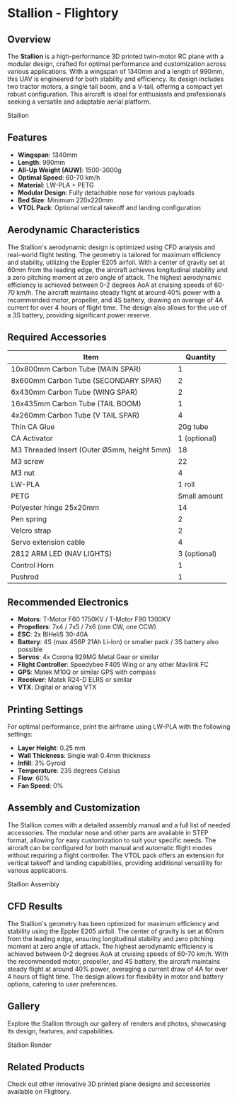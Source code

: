 # Stallion - Flightory

## Overview

The **Stallion** is a high-performance 3D printed twin-motor RC plane with a modular design, crafted for optimal performance and customization across various applications. With a wingspan of 1340mm and a length of 990mm, this UAV is engineered for both stability and efficiency. Its design includes two tractor motors, a single tail boom, and a V-tail, offering a compact yet robust configuration. This aircraft is ideal for enthusiasts and professionals seeking a versatile and adaptable aerial platform.

Stallion

## Features

- **Wingspan**: 1340mm
- **Length**: 990mm
- **All-Up Weight (AUW)**: 1500-3000g
- **Optimal Speed**: 60-70 km/h
- **Material**: LW-PLA + PETG
- **Modular Design**: Fully detachable nose for various payloads
- **Bed Size**: Minimum 220x220mm
- **VTOL Pack**: Optional vertical takeoff and landing configuration

## Aerodynamic Characteristics

The Stallion's aerodynamic design is optimized using CFD analysis and real-world flight testing. The geometry is tailored for maximum efficiency and stability, utilizing the Eppler E205 airfoil. With a center of gravity set at 60mm from the leading edge, the aircraft achieves longitudinal stability and a zero pitching moment at zero angle of attack. The highest aerodynamic efficiency is achieved between 0-2 degrees AoA at cruising speeds of 60-70 km/h. The aircraft maintains steady flight at around 40% power with a recommended motor, propeller, and 4S battery, drawing an average of 4A current for over 4 hours of flight time. The design also allows for the use of a 3S battery, providing significant power reserve.

## Required Accessories

| Item                                        | Quantity     |
| ------------------------------------------- | ------------ |
| 10x800mm Carbon Tube (MAIN SPAR)            | 1            |
| 8x600mm Carbon Tube (SECONDARY SPAR)        | 2            |
| 6x430mm Carbon Tube (WING SPAR)             | 2            |
| 16x435mm Carbon Tube (TAIL BOOM)            | 1            |
| 4x260mm Carbon Tube (V TAIL SPAR)           | 4            |
| Thin CA Glue                                | 20g tube     |
| CA Activator                                | 1 (optional) |
| M3 Threaded Insert (Outer Ø5mm, height 5mm) | 18           |
| M3 screw                                    | 22           |
| M3 nut                                      | 4            |
| LW-PLA                                      | 1 roll       |
| PETG                                        | Small amount |
| Polyester hinge 25x20mm                     | 14           |
| Pen spring                                  | 2            |
| Velcro strap                                | 2            |
| Servo extension cable                       | 4            |
| 2812 ARM LED (NAV LIGHTS)                   | 3 (optional) |
| Control Horn                                | 1            |
| Pushrod                                     | 1            |

## Recommended Electronics

- **Motors**: T-Motor F60 1750KV / T-Motor F90 1300KV
- **Propellers**: 7x4 / 7x5 / 7x6 (one CW, one CCW)
- **ESC**: 2x BlHeliS 30-40A
- **Battery**: 4S (max 4S6P 21Ah Li-Ion) or smaller pack / 3S battery also possible
- **Servos**: 4x Corona 929MG Metal Gear or similar
- **Flight Controller**: Speedybee F405 Wing or any other Mavlink FC
- **GPS**: Matek M10Q or similar GPS with compass
- **Receiver**: Matek R24-D ELRS or similar
- **VTX**: Digital or analog VTX

## Printing Settings

For optimal performance, print the airframe using LW-PLA with the following settings:

- **Layer Height**: 0.25 mm
- **Wall Thickness**: Single wall 0.4mm thickness
- **Infill**: 3% Gyroid
- **Temperature**: 235 degrees Celsius
- **Flow**: 60%
- **Fan Speed**: 0%

## Assembly and Customization

The Stallion comes with a detailed assembly manual and a full list of needed accessories. The modular nose and other parts are available in STEP format, allowing for easy customization to suit your specific needs. The aircraft can be configured for both manual and automatic flight modes without requiring a flight controller. The VTOL pack offers an extension for vertical takeoff and landing capabilities, providing additional versatility for various applications.

Stallion Assembly

## CFD Results

The Stallion's geometry has been optimized for maximum efficiency and stability using the Eppler E205 airfoil. The center of gravity is set at 60mm from the leading edge, ensuring longitudinal stability and zero pitching moment at zero angle of attack. The highest aerodynamic efficiency is achieved between 0-2 degrees AoA at cruising speeds of 60-70 km/h. With the recommended motor, propeller, and 4S battery, the aircraft maintains steady flight at around 40% power, averaging a current draw of 4A for over 4 hours of flight time. The design allows for flexibility in motor and battery options, catering to user preferences.

## Gallery

Explore the Stallion through our gallery of renders and photos, showcasing its design, features, and capabilities.

Stallion Render

## Related Products

Check out other innovative 3D printed plane designs and accessories available on Flightory.
